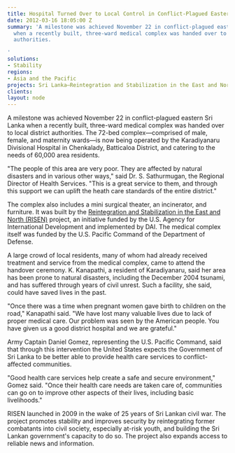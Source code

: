```yaml
---
title: Hospital Turned Over to Local Control in Conflict-Plagued Eastern Sri Lanka
date: 2012-03-16 18:05:00 Z
summary: 'A milestone was achieved November 22 in conflict-plagued eastern Sri Lanka
  when a recently built, three-ward medical complex was handed over to local district
  authorities.

'
solutions:
- Stability
regions:
- Asia and the Pacific
projects: Sri Lanka—Reintegration and Stabilization in the East and North (RISEN)
clients: 
layout: node
---
```


A milestone was achieved November 22 in conflict-plagued eastern Sri Lanka when a recently built, three-ward medical complex was handed over to local district authorities. The 72-bed complex—comprised of male, female, and maternity wards—is now being operated by the Karadiyanaru Divisional Hospital in Chenkalady, Batticaloa District, and catering to the needs of 60,000 area residents.

"The people of this area are very poor. They are affected by natural disasters and in various other ways," said Dr. S. Sathurmugan, the Regional Director of Health Services. "This is a great service to them, and through this support we can uplift the heath care standards of the entire district."

The complex also includes a mini surgical theater, an incinerator, and furniture. It was built by the [Reintegration and Stabilization in the East and North (RISEN)][1] project, an initiative funded by the U.S. Agency for International Development and implemented by DAI. The medical complex itself was funded by the U.S. Pacific Command of the Department of Defense.

A large crowd of local residents, many of whom had already received treatment and service from the medical complex, came to attend the handover ceremony. K. Kanapathi, a resident of Karadiyanaru, said her area has been prone to natural disasters, including the December 2004 tsunami, and has suffered through years of civil unrest. Such a facility, she said, could have saved lives in the past.

"Once there was a time when pregnant women gave birth to children on the road," Kanapathi said. "We have lost many valuable lives due to lack of proper medical care. Our problem was seen by the American people. You have given us a good district hospital and we are grateful."    

Army Captain Daniel Gomez, representing the U.S. Pacific Command, said that through this intervention the United States expects the Government of Sri Lanka to be better able to provide health care services to conflict-affected communities.

"Good health care services help create a safe and secure environment," Gomez said. "Once their health care needs are taken care of, communities can go on to improve other aspects of their lives, including basic livelihoods."

RISEN launched in 2009 in the wake of 25 years of Sri Lankan civil war. The project promotes stability and improves security by reintegrating former combatants into civil society, especially at-risk youth, and building the Sri Lankan government's capacity to do so. The project also expands access to reliable news and information.

[1]: /our-work/projects/sri-lanka-reintegration-and-stabilization-east-and-north-risen
